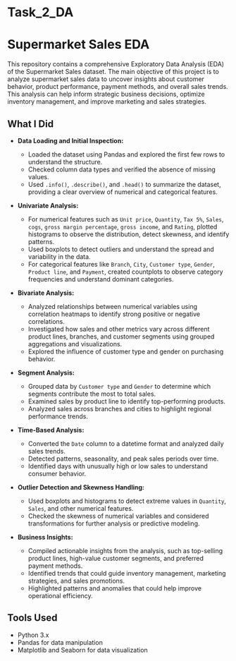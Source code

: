 # Task_2_DA
# Supermarket Sales EDA

This repository contains a comprehensive Exploratory Data Analysis (EDA) of the Supermarket Sales dataset. The main objective of this project is to analyze supermarket sales data to uncover insights about customer behavior, product performance, payment methods, and overall sales trends. This analysis can help inform strategic business decisions, optimize inventory management, and improve marketing and sales strategies.

## What I Did

- **Data Loading and Initial Inspection:**
  - Loaded the dataset using Pandas and explored the first few rows to understand the structure.
  - Checked column data types and verified the absence of missing values.
  - Used `.info()`, `.describe()`, and `.head()` to summarize the dataset, providing a clear overview of numerical and categorical features.

- **Univariate Analysis:**
  - For numerical features such as `Unit price`, `Quantity`, `Tax 5%`, `Sales`, `cogs`, `gross margin percentage`, `gross income`, and `Rating`, plotted histograms to observe the distribution, detect skewness, and identify patterns.
  - Used boxplots to detect outliers and understand the spread and variability in the data.
  - For categorical features like `Branch`, `City`, `Customer type`, `Gender`, `Product line`, and `Payment`, created countplots to observe category frequencies and understand dominant categories.

- **Bivariate Analysis:**
  - Analyzed relationships between numerical variables using correlation heatmaps to identify strong positive or negative correlations.
  - Investigated how sales and other metrics vary across different product lines, branches, and customer segments using grouped aggregations and visualizations.
  - Explored the influence of customer type and gender on purchasing behavior.

- **Segment Analysis:**
  - Grouped data by `Customer type` and `Gender` to determine which segments contribute the most to total sales.
  - Examined sales by product line to identify top-performing products.
  - Analyzed sales across branches and cities to highlight regional performance trends.

- **Time-Based Analysis:**
  - Converted the `Date` column to a datetime format and analyzed daily sales trends.
  - Detected patterns, seasonality, and peak sales periods over time.
  - Identified days with unusually high or low sales to understand consumer behavior.

- **Outlier Detection and Skewness Handling:**
  - Used boxplots and histograms to detect extreme values in `Quantity`, `Sales`, and other numerical features.
  - Checked the skewness of numerical variables and considered transformations for further analysis or predictive modeling.

- **Business Insights:**
  - Compiled actionable insights from the analysis, such as top-selling product lines, high-value customer segments, and preferred payment methods.
  - Identified trends that could guide inventory management, marketing strategies, and sales promotions.
  - Highlighted patterns and anomalies that could help improve operational efficiency.

## Tools Used
- Python 3.x
- Pandas for data manipulation
- Matplotlib and Seaborn for data visualization


